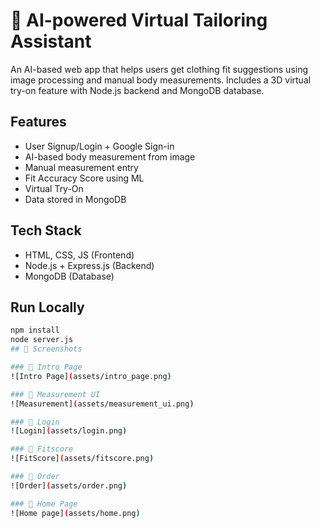 # 👔 AI-powered Virtual Tailoring Assistant

An AI-based web app that helps users get clothing fit suggestions using image processing and manual body measurements. Includes a 3D virtual try-on feature with Node.js backend and MongoDB database.

## Features
- User Signup/Login + Google Sign-in
- AI-based body measurement from image
- Manual measurement entry
- Fit Accuracy Score using ML
- Virtual Try-On
- Data stored in MongoDB

## Tech Stack
- HTML, CSS, JS (Frontend)
- Node.js + Express.js (Backend)
- MongoDB (Database)

## Run Locally
```bash
npm install
node server.js
## 📸 Screenshots

### 🔹 Intro Page
![Intro Page](assets/intro_page.png)

### 🔹 Measurement UI
![Measurement](assets/measurement_ui.png)

### 🔹 Login
![Login](assets/login.png)

### 🔹 Fitscore
![FitScore](assets/fitscore.png)

### 🔹 Order
![Order](assets/order.png)

### 🔹 Home Page
![Home page](assets/home.png)


